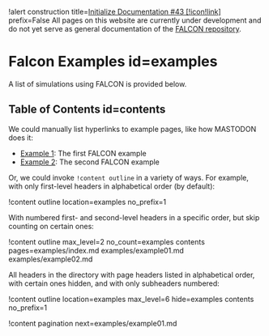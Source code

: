 !alert construction title=[Initialize Documentation #43 [!icon!link]](https://github.com/idaholab/falcon/issues/43) prefix=False
All pages on this website are currently under development and do not yet serve as general documentation of the [FALCON repository](https://github.com/idaholab/falcon).

# Falcon Examples id=examples

A list of simulations using FALCON is provided below.

## Table of Contents id=contents

We could manually list hyperlinks to example pages, like how MASTODON does it:

- [Example 1](examples/example01.md): The first FALCON example
- [Example 2](examples/example02.md): The second FALCON example

Or, we could invoke `!content outline` in a variety of ways. For example, with only first-level headers in alphabetical order (by default):

!content outline location=examples
                 no_prefix=1

With numbered first- and second-level headers in a specific order, but skip counting on certain ones:

!content outline max_level=2
                 no_count=examples contents
                 pages=examples/index.md
                       examples/example01.md
                       examples/example02.md

All headers in the directory with page headers listed in alphabetical order, with certain ones hidden, and with only subheaders numbered:

!content outline location=examples
                 max_level=6
                 hide=examples contents
                 no_prefix=1

!content pagination next=examples/example01.md
